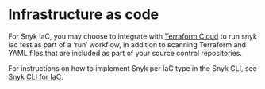 # Infrastructure as code

For Snyk IaC, you may choose to integrate with [Terraform Cloud](../../../scm.-ide-and-ci-cd-workflow/snyk-ci-cd-integrations/terraform-cloud-integration-for-snyk-iac-using-run-tasks/how-to-use-the-terraform-cloud-integration-for-iac.md) to run snyk iac test as part of a ‘run’ workflow, in addition to scanning Terraform and YAML files that are included as part of your source control repositories.

For instructions on how to implement Snyk per IaC type in the Snyk CLI, see [Snyk CLI for IaC](../../../snyk-cli/scan-and-maintain-projects-using-the-cli/snyk-cli-for-iac/).

